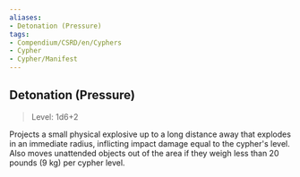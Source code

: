 ```yaml
---
aliases:
- Detonation (Pressure)
tags:
- Compendium/CSRD/en/Cyphers
- Cypher
- Cypher/Manifest
---
```


  
## Detonation (Pressure)  
>Level: 1d6+2  
  
Projects a small physical explosive up to a long distance away that explodes in an immediate radius, inflicting impact damage equal to the cypher's level. Also moves unattended objects out of the area if they weigh less than 20 pounds (9 kg) per cypher level.